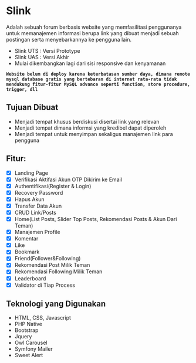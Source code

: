 # Slink
Adalah sebuah forum berbasis website yang memfasilitasi penggunanya untuk memanajemen informasi berupa link yang dibuat menjadi sebuah postingan serta menyebarkannya ke pengguna lain.
- Slink UTS : Versi Prototype
- Slink UAS : Versi Akhir
- Mulai dikembangkan lagi dari sisi responsive dan kenyamanan

**``Website belum di deploy karena keterbatasan sumber daya, dimana remote mysql database gratis yang bertebaran di internet rata-rata tidak mendukung fitur-fitur MySQL advance seperti function, store procedure, trigger, dll``**

## Tujuan Dibuat
-  Menjadi tempat khusus berdiskusi disertai link yang relevan
-  Menjadi tempat dimana informsi yang kredibel dapat diperoleh
-  Menjadi tempat untuk menyimpan sekaligus manajemen link para pengguna  

## Fitur:
- [x] Landing Page
- [x] Verifikasi Aktifasi Akun OTP Dikirim ke Email
- [x] Authentifikasi(Register & Login)
- [x] Recovery Password
- [x] Hapus Akun
- [x] Transfer Data Akun
- [x] CRUD Link/Posts
- [x] Home(List Posts, Slider Top Posts, Rekomendasi Posts & Akun Dari Teman)
- [x] Manajemen Profile
- [x] Komentar
- [x] Like
- [x] Bookmark
- [x] Friend(Follower&Following) 
- [x] Rekomendasi Post Milik Teman
- [x] Rekomendasi Following Milik Teman
- [x] Leaderboard
- [x] Validator di Tiap Process

## Teknologi yang Digunakan
- HTML, CSS, Javascript
- PHP Native
- Bootstrap
- Jquery
- Owl Carousel
- Symfony Mailer
- Sweet Alert
